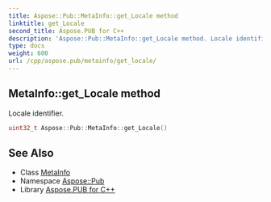 ```yaml
---
title: Aspose::Pub::MetaInfo::get_Locale method
linktitle: get_Locale
second_title: Aspose.PUB for C++
description: 'Aspose::Pub::MetaInfo::get_Locale method. Locale identifier in C++.'
type: docs
weight: 600
url: /cpp/aspose.pub/metainfo/get_locale/
---
```

## MetaInfo::get_Locale method


Locale identifier.

```cpp
uint32_t Aspose::Pub::MetaInfo::get_Locale()
```

## See Also

* Class [MetaInfo](../)
* Namespace [Aspose::Pub](../../)
* Library [Aspose.PUB for C++](../../../)
